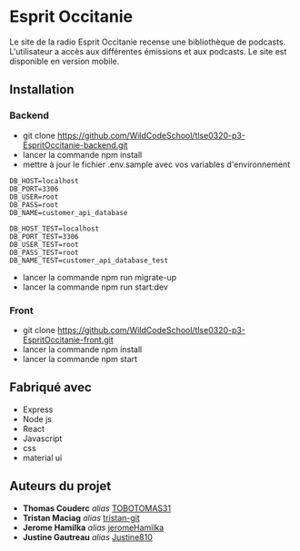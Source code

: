 # Esprit Occitanie

Le site de la radio Esprit Occitanie recense une bibliothèque de podcasts. L'utilisateur a accès aux différentes émissions et aux podcasts. Le site est disponible en version mobile. 

## Installation

### Backend
* git clone https://github.com/WildCodeSchool/tlse0320-p3-EspritOccitanie-backend.git
* lancer la commande npm install
* mettre à jour le fichier .env.sample avec vos variables d'environnement
```
DB_HOST=localhost
DB_PORT=3306
DB_USER=root
DB_PASS=root
DB_NAME=customer_api_database

DB_HOST_TEST=localhost
DB_PORT_TEST=3306
DB_USER_TEST=root
DB_PASS_TEST=root
DB_NAME_TEST=customer_api_database_test
```

* lancer la commande npm run migrate-up
* lancer la commande npm run start:dev

### Front
* git clone https://github.com/WildCodeSchool/tlse0320-p3-EspritOccitanie-front.git
* lancer la commande npm install
* lancer la commande npm start

## Fabriqué avec

* Express
* Node js
* React
* Javascript
* css
* material ui

## Auteurs du projet

* **Thomas Couderc** _alias_ [TOBOTOMAS31](https://github.com/TOBOTOMAS31)
* **Tristan Maciag** _alias_ [tristan-git](https://github.com/tristan-git)
* **Jerome Hamilka** _alias_ [jeromeHamilka](https://github.com/jeromeHamilka)
* **Justine Gautreau** _alias_ [Justine810](https://github.com/Justine810)
